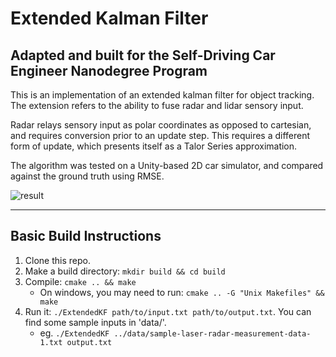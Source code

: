 # Extended Kalman Filter
## Adapted and built for the Self-Driving Car Engineer Nanodegree Program

This is an implementation of an extended kalman filter for object tracking.
The extension refers to the ability to fuse radar and lidar sensory input.

Radar relays sensory input as polar coordinates as opposed to cartesian, and requires conversion prior to an update step.
This requires a different form of update, which presents itself as a Talor Series approximation.

The algorithm was tested on a Unity-based 2D car simulator, and compared against the ground truth using RMSE.

![result](Docs/dataset1_plot.png)

---

## Basic Build Instructions

1. Clone this repo.
2. Make a build directory: `mkdir build && cd build`
3. Compile: `cmake .. && make` 
   * On windows, you may need to run: `cmake .. -G "Unix Makefiles" && make`
4. Run it: `./ExtendedKF path/to/input.txt path/to/output.txt`. You can find
   some sample inputs in 'data/'.
    - eg. `./ExtendedKF ../data/sample-laser-radar-measurement-data-1.txt output.txt`
